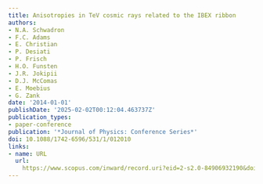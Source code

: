 ```yaml
---
title: Anisotropies in TeV cosmic rays related to the IBEX ribbon
authors:
- N.A. Schwadron
- F.C. Adams
- E. Christian
- P. Desiati
- P. Frisch
- H.O. Funsten
- J.R. Jokipii
- D.J. McComas
- E. Moebius
- G. Zank
date: '2014-01-01'
publishDate: '2025-02-02T00:12:04.463737Z'
publication_types:
- paper-conference
publication: '*Journal of Physics: Conference Series*'
doi: 10.1088/1742-6596/531/1/012010
links:
- name: URL
  url: 
    https://www.scopus.com/inward/record.uri?eid=2-s2.0-84906932190&doi=10.1088%2f1742-6596%2f531%2f1%2f012010&partnerID=40&md5=1c3f300839b60363dbeefef5ac80897d
---
```

